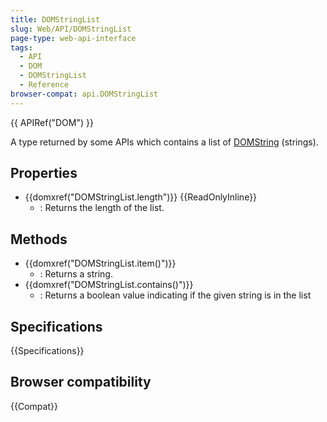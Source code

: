 ```yaml
---
title: DOMStringList
slug: Web/API/DOMStringList
page-type: web-api-interface
tags:
  - API
  - DOM
  - DOMStringList
  - Reference
browser-compat: api.DOMStringList
---
```

{{ APIRef("DOM") }}

A type returned by some APIs which contains a list of [DOMString](/en-US/docs/Web/API/DOMString) (strings).

## Properties

- {{domxref("DOMStringList.length")}} {{ReadOnlyInline}}
  - : Returns the length of the list.

## Methods

- {{domxref("DOMStringList.item()")}}
  - : Returns a string.
- {{domxref("DOMStringList.contains()")}}
  - : Returns a boolean value indicating if the given string is in the list

## Specifications

{{Specifications}}

## Browser compatibility

{{Compat}}
